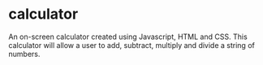 # calculator
An on-screen calculator created using Javascript, HTML and CSS. This calculator will allow a user to add, subtract, multiply and divide a string of numbers.